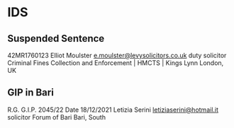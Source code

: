 # IDS

## Suspended Sentence
42MR1760123 
	Elliot Moulster <e.moulster@levysolicitors.co.uk> duty solicitor 
	Criminal Fines Collection and Enforcement | HMCTS | Kings Lynn 
	London, UK


## GIP in Bari 
R.G. G.I.P. 2045/22 
	Date 18/12/2021
	Letizia Serini <letiziaserini@hotmail.it> solicitor 
	Forum of Bari
	Bari, South
